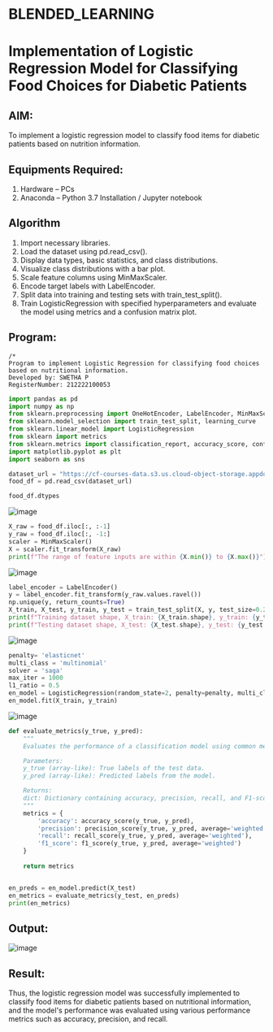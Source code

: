 # BLENDED_LEARNING
# Implementation of Logistic Regression Model for Classifying Food Choices for Diabetic Patients

## AIM:
To implement a logistic regression model to classify food items for diabetic patients based on nutrition information.

## Equipments Required:
1. Hardware – PCs
2. Anaconda – Python 3.7 Installation / Jupyter notebook
   
## Algorithm
1. Import necessary libraries.
2. Load the dataset using pd.read_csv().
3. Display data types, basic statistics, and class distributions.
4. Visualize class distributions with a bar plot.
5. Scale feature columns using MinMaxScaler.
6. Encode target labels with LabelEncoder.
7. Split data into training and testing sets with train_test_split().
8. Train LogisticRegression with specified hyperparameters and evaluate the model using metrics and a confusion matrix plot. 
## Program:
```
/*
Program to implement Logistic Regression for classifying food choices based on nutritional information.
Developed by: SWETHA P
RegisterNumber: 212222100053
```
```py
import pandas as pd
import numpy as np
from sklearn.preprocessing import OneHotEncoder, LabelEncoder, MinMaxScaler
from sklearn.model_selection import train_test_split, learning_curve
from sklearn.linear_model import LogisticRegression
from sklearn import metrics
from sklearn.metrics import classification_report, accuracy_score, confusion_matrix,ConfusionMatrixDisplay, precision_recall_fscore_support, precision_score, recall_score
import matplotlib.pyplot as plt
import seaborn as sns

dataset_url = "https://cf-courses-data.s3.us.cloud-object-storage.appdomain.cloud/IBM-ML241EN-SkillsNetwork/labs/datasets/food_items.csv"
food_df = pd.read_csv(dataset_url)

food_df.dtypes
```
![image](https://github.com/user-attachments/assets/f92974d5-8ded-408d-b9b3-95ca058fae13)

```py
X_raw = food_df.iloc[:, :-1]
y_raw = food_df.iloc[:, -1:]
scaler = MinMaxScaler()
X = scaler.fit_transform(X_raw)
print(f"The range of feature inputs are within {X.min()} to {X.max()}")
```

![image](https://github.com/user-attachments/assets/a1a17db6-a8b3-4ecc-8ce6-eeb6d2551b90)

```py
label_encoder = LabelEncoder()
y = label_encoder.fit_transform(y_raw.values.ravel())
np.unique(y, return_counts=True)
X_train, X_test, y_train, y_test = train_test_split(X, y, test_size=0.2, stratify=y, random_state = 2)
print(f"Training dataset shape, X_train: {X_train.shape}, y_train: {y_train.shape}")
print(f"Testing dataset shape, X_test: {X_test.shape}, y_test: {y_test.shape}")
```
![image](https://github.com/user-attachments/assets/04fea767-3c33-40b9-8979-7ddde406f827)

```py
penalty= 'elasticnet'
multi_class = 'multinomial'
solver = 'saga'
max_iter = 1000
l1_ratio = 0.5
en_model = LogisticRegression(random_state=2, penalty=penalty, multi_class=multi_class, solver=solver, max_iter=max_iter, l1_ratio=l1_ratio)
en_model.fit(X_train, y_train)
```
![image](https://github.com/user-attachments/assets/0735129b-fd11-4791-aa01-054f3a6a9266)

```py
def evaluate_metrics(y_true, y_pred):
    """
    Evaluates the performance of a classification model using common metrics.

    Parameters:
    y_true (array-like): True labels of the test data.
    y_pred (array-like): Predicted labels from the model.

    Returns:
    dict: Dictionary containing accuracy, precision, recall, and F1-score.
    """
    metrics = {
        'accuracy': accuracy_score(y_true, y_pred),
        'precision': precision_score(y_true, y_pred, average='weighted'),
        'recall': recall_score(y_true, y_pred, average='weighted'),
        'f1_score': f1_score(y_true, y_pred, average='weighted')
    }
    
    return metrics


en_preds = en_model.predict(X_test)
en_metrics = evaluate_metrics(y_test, en_preds)
print(en_metrics)    

```

## Output:
![image](https://github.com/user-attachments/assets/db6c12a5-e1f9-438a-8436-6cf742ae9189)



## Result:
Thus, the logistic regression model was successfully implemented to classify food items for diabetic patients based on nutritional information, and the model's performance was evaluated using various performance metrics such as accuracy, precision, and recall.

